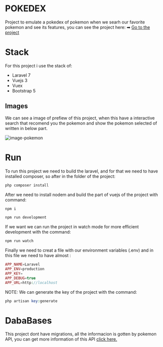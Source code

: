 # POKEDEX

Project to emulate a pokedex of pokemon when we searh our favorite pokemon and see its features, you can see the project here: ➡ [Go to the project](https://pokemon.angelorellana.com/)

# Stack

For this project i use the stack of:

-   Laravel 7
-   Vuejs 3
-   Vuex
-   Bootstrap 5

## Images

We can see a image of prefiew of this project, when this have a interactive search that recomend you the pokemon and show the pokemon selected of written in below part.

![image-pokemon]()

# Run

To run this project we need to build the laravel, and for that we need to have installed composer, so after in the folder of the project:

```php
php composer install
```

After we need to install nodem and build the part of vuejs of the project with command:

```js
npm i
```

```js
npm run development
```

If we want we can run the project in watch mode for more efficient development with the command:

```js
npm run watch
```

Finally we need to creat a file with our environment variables (.env) and in this file we need to have almost :

```php
APP_NAME=Laravel
APP_ENV=production
APP_KEY=
APP_DEBUG=true
APP_URL=http://localhost
```

NOTE: We can generate the key of the project with the command:

```php
php artisan key:generate
```

# DabaBases

This project dont have migrations, all the informacion is gotten by pokemon API, you can get more information of this API [click here.](https://pokeapi.co/)
